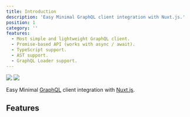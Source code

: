 ```yaml
---
title: Introduction
description: 'Easy Minimal GraphQL client integration with Nuxt.js.'
position: 1
category: ''
features:
  - Most simple and lightweight GraphQL client.
  - Promise-based API (works with async / await).
  - TypeScript support.
  - AST support.
  - GraphQL Loader support.
---
```


<img src="/preview.png" class="light-img" />
<img src="/preview-dark.png" class="dark-img" />

Easy Minimal <a href="https://github.com/prisma-labs/graphql-request">GraphQL</a> client integration with [Nuxt.js](https://nuxtjs.org).

## Features

<list :items="features"></list>
